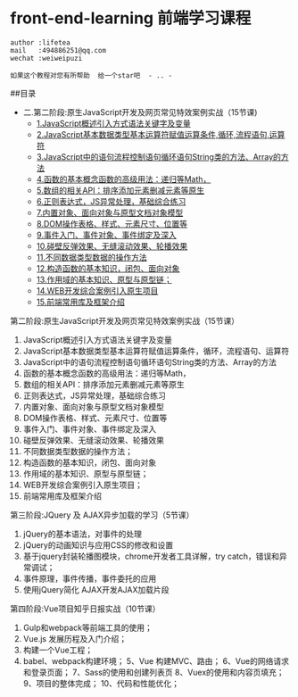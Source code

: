 # front-end-learning 前端学习课程

    author :lifetea
    mail   :494886251@qq.com
    wechat :weiweipuzi

    如果这个教程对您有所帮助  给一个star吧  - .. -



##目录
* 二.第二阶段:原生JavaScript开发及网页常见特效案例实战（15节课)
    * [1.JavaScript概述引入方式语法关键字及变量](./lesson/js/01/vue.md)
    * [2.JavaScript基本数据类型基本运算符赋值运算条件,循环,流程语句,运算符](./doc/1/webpack.md)     
    * [3.JavaScript中的语句流程控制语句循环语句String类的方法、Array的方法](./doc/1/webpack.md)     
    * [4.函数的基本概念函数的高级用法：递归等Math，](./doc/1/webpack.md)     
    * [5.数组的相关API：排序添加元素删减元素等原生](./doc/1/webpack.md) 
    * [6.正则表达式，JS异常处理，基础综合练习](./doc/1/webpack.md) 
    * [7.内置对象、面向对象与原型文档对象模型](./doc/1/webpack.md) 
    * [8.DOM操作表格、样式、元素尺寸、位置等](./doc/1/webpack.md) 
    * [9.事件入门、事件对象、事件绑定及深入](./doc/1/webpack.md) 
    * [10.碰壁反弹效果、无缝滚动效果、轮播效果](./doc/1/webpack.md) 
    * [11.不同数据类型数据的操作方法](./doc/1/webpack.md) 
    * [12.构造函数的基本知识，闭包、面向对象](./doc/1/webpack.md) 
    * [13.作用域的基本知识、原型与原型链；](./doc/1/webpack.md) 
    * [14.WEB开发综合案例引入原生项目](./doc/1/webpack.md) 
    * [15.前端常用库及框架介绍](./doc/1/webpack.md) 
                          


第二阶段:原生JavaScript开发及网页常见特效案例实战（15节课）
1.	JavaScript概述引入方式语法关键字及变量
2.	JavaScript基本数据类型基本运算符赋值运算条件，循环，流程语句、运算符
3.	JavaScript中的语句流程控制语句循环语句String类的方法、Array的方法
4.	函数的基本概念函数的高级用法：递归等Math，
5.	数组的相关API：排序添加元素删减元素等原生
6.	正则表达式，JS异常处理，基础综合练习
7.	内置对象、面向对象与原型文档对象模型
8.	DOM操作表格、样式、元素尺寸、位置等
9.	事件入门、事件对象、事件绑定及深入
10.	碰壁反弹效果、无缝滚动效果、轮播效果
11.	不同数据类型数据的操作方法；
12.	构造函数的基本知识，闭包、面向对象
13.	作用域的基本知识、原型与原型链；
14.	WEB开发综合案例引入原生项目；
15.	前端常用库及框架介绍

第三阶段:JQuery 及 AJAX异步加载的学习（5节课）
1.	jQuery的基本语法，对事件的处理
2.	jQuery的动画知识与应用CSS的修改和设置
3.	基于jquery封装轮播图模块，chrome开发者工具详解，try catch，错误和异常调试；
4.	事件原理，事件传播，事件委托的应用
5.	使用jQuery简化 AJAX开发AJAX加载片段

第四阶段:Vue项目知乎日报实战（10节课）
1.	Gulp和webpack等前端工具的使用；
2.	Vue.js 发展历程及入门介绍；
3.	构建一个Vue工程；
4.	babel、webpack构建环境；
5、Vue 构建MVC、路由；
6、Vue的网络请求和登录页面；
7、Sass的使用和创建列表页
8、Vuex的使用和内容页填充；
9、项目的整体完成；
10、代码和性能优化；
